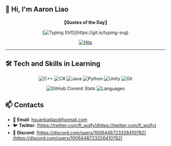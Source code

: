## 👋 Hi, I'm Aaron Liao

<div align="center">
  
**【Quotes of the Day】**

[![Typing SVG](https://readme-typing-svg.herokuapp.com?font=Fira+Code&weight=600&width=1000&duration=800&pause=1200&color=7C5DF7&background=FFFFFF00&center=true&vCenter=true&width=600&lines=%3B%22You%20found%20a%20reason%20to%20do%20battle%2C%20right%3F%3BYou%27re%20determined%20not%20to%20run%20away%3F%20%3BThen%20you%27re%20doing%20all%20you%20can%20do.%20%3BAnd%20the%20only%20thing%20left%20is%20%3Bto%20run%20with%20it%20as%20hard%20as%20you%20can.%22%20%3B---%20Kyoko%20Sakura%3B%3B%22If%20anyone%20tells%20me%20it%27s%20a%20mistake%20to%20have%20hope%2C%3Bwell%20then%2C%20I%27ll%20just%20tell%20them%20they%27re%20wrong.%20%3BAnd%20I%27ll%20keep%20telling%20them%20until%20they%20believe.%20%3BNo%20matter%20how%20many%20times%20it%20takes.%22%20%3B---%20Madoka%20Kaname%3B;)](https://git.io/typing-svg)

[![Hits](https://hits.seeyoufarm.com/api/count/incr/badge.svg?url=https%3A%2F%2Fgithub.com%2FFLwolfy&count_bg=%2373C9E8&title_bg=%2336BCF7&icon=github.svg&icon_color=%23FFFFFF&title=Visitors&edge_flat=false)](https://github.com/FLwolfy)

</div>

---

## 🛠 Tech and Skills in Learning
<div align="center">

![C++](https://img.shields.io/badge/-C++-00599C?style=flat&logo=cplusplus&logoColor=white)
![C#](https://img.shields.io/badge/-C%23-239120?style=flat&logo=csharp&logoColor=white)
![Java](https://img.shields.io/badge/-Java-007396?style=flat&logo=java&logoColor=white)
![Python](https://img.shields.io/badge/-Python-3776AB?style=flat&logo=python&logoColor=white)
![Unity](https://img.shields.io/badge/-Unity-000000?style=flat&logo=unity&logoColor=white)
![Git](https://img.shields.io/badge/-Git-F05032?style=flat&logo=git&logoColor=white)

![GitHub Commit Stats](https://github-readme-stats.vercel.app/api?username=FLwolfy&count_private=true&show_icons=true&hide_title=true&hide=prs&theme=tokyonight)
![Languages](https://github-readme-stats.vercel.app/api/top-langs/?username=FLwolfy&layout=compact&theme=tokyonight)

</div>

## 📫 Contacts

- 📧 **Email**: [hsuankailiao@foxmail.com](mailto:hsuankailiao@foxmail.com)
- 🐦 **Twitter**: [https://twitter.com/fl_wolfy](https://twitter.com/fl_wolfy)
- 💬 **Discord**: [https://discord.com/users/1006448723326410782](https://discord.com/users/1006448723326410782)
